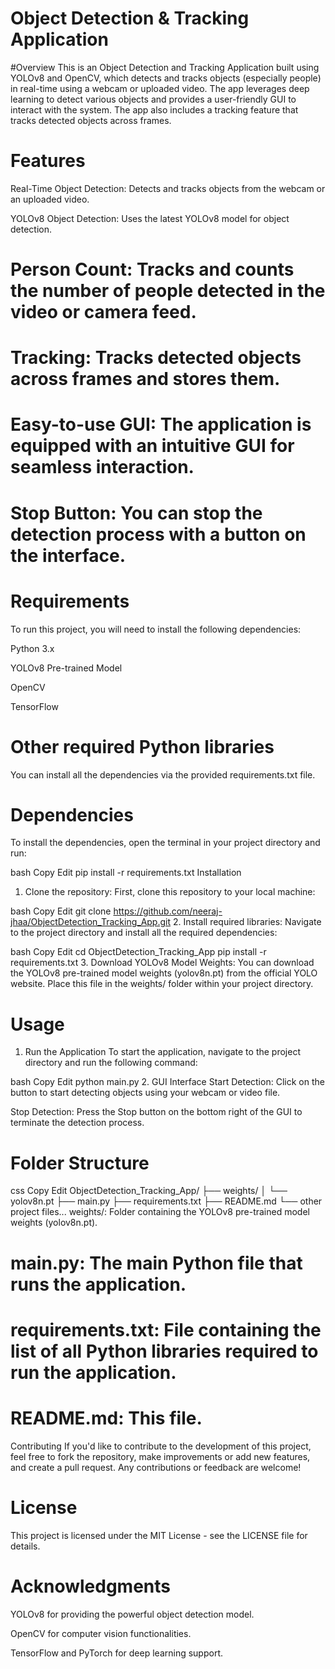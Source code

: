 # Object Detection & Tracking Application
#Overview
This is an Object Detection and Tracking Application built using YOLOv8 and OpenCV, which detects and tracks objects (especially people) in real-time using a webcam or uploaded video. The app leverages deep learning to detect various objects and provides a user-friendly GUI to interact with the system. The app also includes a tracking feature that tracks detected objects across frames.

# Features
Real-Time Object Detection: Detects and tracks objects from the webcam or an uploaded video.

YOLOv8 Object Detection: Uses the latest YOLOv8 model for object detection.

# Person Count: Tracks and counts the number of people detected in the video or camera feed.

# Tracking: Tracks detected objects across frames and stores them.

# Easy-to-use GUI: The application is equipped with an intuitive GUI for seamless interaction.

# Stop Button: You can stop the detection process with a button on the interface.

# Requirements
To run this project, you will need to install the following dependencies:

Python 3.x

YOLOv8 Pre-trained Model

OpenCV

TensorFlow

# Other required Python libraries

You can install all the dependencies via the provided requirements.txt file.

# Dependencies
To install the dependencies, open the terminal in your project directory and run:

bash
Copy
Edit
pip install -r requirements.txt
Installation
1. Clone the repository:
First, clone this repository to your local machine:

bash
Copy
Edit
git clone https://github.com/neeraj-jhaa/ObjectDetection_Tracking_App.git
2. Install required libraries:
Navigate to the project directory and install all the required dependencies:

bash
Copy
Edit
cd ObjectDetection_Tracking_App
pip install -r requirements.txt
3. Download YOLOv8 Model Weights:
You can download the YOLOv8 pre-trained model weights (yolov8n.pt) from the official YOLO website. Place this file in the weights/ folder within your project directory.

# Usage
1. Run the Application
To start the application, navigate to the project directory and run the following command:

bash
Copy
Edit
python main.py
2. GUI Interface
Start Detection: Click on the button to start detecting objects using your webcam or video file.

Stop Detection: Press the Stop button on the bottom right of the GUI to terminate the detection process.

# Folder Structure
css
Copy
Edit
ObjectDetection_Tracking_App/
├── weights/
│   └── yolov8n.pt
├── main.py
├── requirements.txt
├── README.md
└── other project files...
weights/: Folder containing the YOLOv8 pre-trained model weights (yolov8n.pt).

# main.py: The main Python file that runs the application.

# requirements.txt: File containing the list of all Python libraries required to run the application.

# README.md: This file.

Contributing
If you'd like to contribute to the development of this project, feel free to fork the repository, make improvements or add new features, and create a pull request. Any contributions or feedback are welcome!

# License
This project is licensed under the MIT License - see the LICENSE file for details.

# Acknowledgments
YOLOv8 for providing the powerful object detection model.

OpenCV for computer vision functionalities.

TensorFlow and PyTorch for deep learning support.

